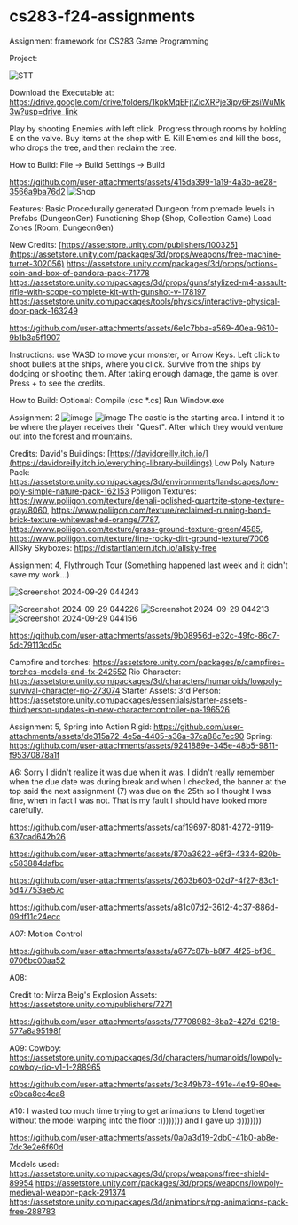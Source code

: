# cs283-f24-assignments
Assignment framework for CS283 Game Programming

Project: 



![STT](https://github.com/user-attachments/assets/e84f3c34-7159-4012-bda4-2766279b39a5)

Download the Executable at: https://drive.google.com/drive/folders/1kpkMqEFjtZicXRPje3ipv6FzsiWuMk3w?usp=drive_link

Play by shooting Enemies with left click. Progress through rooms by holding E on the valve. Buy items at the shop with E. Kill Enemies and kill the boss, who drops the tree, and then reclaim the tree.

How to Build: File -> Build Settings -> Build

https://github.com/user-attachments/assets/415da399-1a19-4a3b-ae28-3566a9ba76d2
![Shop](https://github.com/user-attachments/assets/859fd285-4f27-4c5d-b517-5b06d562f509)

Features:
Basic Procedurally generated Dungeon from premade levels in Prefabs (DungeonGen)
Functioning Shop (Shop, Collection Game)
Load Zones (Room, DungeonGen)

New Credits:
[https://assetstore.unity.com/publishers/100325](https://assetstore.unity.com/packages/3d/props/weapons/free-machine-turret-302056)
https://assetstore.unity.com/packages/3d/props/potions-coin-and-box-of-pandora-pack-71778
https://assetstore.unity.com/packages/3d/props/guns/stylized-m4-assault-rifle-with-scope-complete-kit-with-gunshot-v-178197
https://assetstore.unity.com/packages/tools/physics/interactive-physical-door-pack-163249




https://github.com/user-attachments/assets/6e1c7bba-a569-40ea-9610-9b1b3a5f1907

Instructions:
use WASD to move your monster, or Arrow Keys. Left click to shoot bullets at the ships, where you click. Survive from the ships by dodging or shooting them. After taking enough damage, the game is over.
Press + to see the credits. 


How to Build:
Optional: Compile (csc *.cs)
Run Window.exe




Assignment 2
![image](https://github.com/user-attachments/assets/4af10157-2a46-44f1-b701-00513f5dcc5e)
![image](https://github.com/user-attachments/assets/0579ea31-7e2c-46e5-adc0-b0e96e2b6351)
The castle is the starting area. I intend it to be where the player receives their "Quest". After which they would venture out into the forest and mountains. 

Credits:
David's Buildings: [https://davidoreilly.itch.io/](https://davidoreilly.itch.io/everything-library-buildings)
Low Poly Nature Pack: https://assetstore.unity.com/packages/3d/environments/landscapes/low-poly-simple-nature-pack-162153
Poliigon Textures: https://www.poliigon.com/texture/denali-polished-quartzite-stone-texture-gray/8060, https://www.poliigon.com/texture/reclaimed-running-bond-brick-texture-whitewashed-orange/7787, https://www.poliigon.com/texture/grass-ground-texture-green/4585, https://www.poliigon.com/texture/fine-rocky-dirt-ground-texture/7006
AllSky Skyboxes: https://distantlantern.itch.io/allsky-free

Assignment 4, Flythrough Tour
(Something happened last week and it didn't save my work...)

![Screenshot 2024-09-29 044243](https://github.com/user-attachments/assets/fb5acf81-18f6-4a2d-9dac-50ae2dabdde3)

![Screenshot 2024-09-29 044226](https://github.com/user-attachments/assets/90a5c8ba-0440-4c5e-8c9f-9e93bc7d89fb)
![Screenshot 2024-09-29 044213](https://github.com/user-attachments/assets/a6783206-7eeb-4d1c-8ae9-6c8c287d28fe)
![Screenshot 2024-09-29 044156](https://github.com/user-attachments/assets/fe999e93-d0a0-43cf-8a6b-52d41abf7550)

https://github.com/user-attachments/assets/9b08956d-e32c-49fc-86c7-5dc79113cd5c

Campfire and torches: https://assetstore.unity.com/packages/p/campfires-torches-models-and-fx-242552
Rio Character: https://assetstore.unity.com/packages/3d/characters/humanoids/lowpoly-survival-character-rio-273074
Starter Assets: 3rd Person: https://assetstore.unity.com/packages/essentials/starter-assets-thirdperson-updates-in-new-charactercontroller-pa-196526

Assignment 5, Spring into Action
Rigid:
https://github.com/user-attachments/assets/de315a72-4e5a-4405-a36a-37ca88c7ec90
Spring:
https://github.com/user-attachments/assets/9241889e-345e-48b5-9811-f95370878a1f

A6:
Sorry I didn't realize it was due when it was. I didn't really remember when the due date was during break and when I checked, the banner at the top said the next assignment (7)  was due on the 25th so I thought I was fine, when in fact I was not. That is my fault I should have looked more carefully. 



https://github.com/user-attachments/assets/caf19697-8081-4272-9119-637cad642b26



https://github.com/user-attachments/assets/870a3622-e6f3-4334-820b-c583884dafbc



https://github.com/user-attachments/assets/2603b603-02d7-4f27-83c1-5d47753ae57c



https://github.com/user-attachments/assets/a81c07d2-3612-4c37-886d-09df11c24ecc



A07: Motion Control

https://github.com/user-attachments/assets/a677c87b-b8f7-4f25-bf36-0706bc00aa52

A08:

Credit to: Mirza Beig's Explosion Assets:
https://assetstore.unity.com/publishers/7271


https://github.com/user-attachments/assets/77708982-8ba2-427d-9218-577a8a95198f

A09:
Cowboy: https://assetstore.unity.com/packages/3d/characters/humanoids/lowpoly-cowboy-rio-v1-1-288965

https://github.com/user-attachments/assets/3c849b78-491e-4e49-80ee-c0bca8ec4ca8

A10:
I wasted too much time trying to get animations to blend together without the model warping into the floor :)))))))) and I gave up :))))))))

https://github.com/user-attachments/assets/0a0a3d19-2db0-41b0-ab8e-7dc3e2e6f60d

Models used:
https://assetstore.unity.com/packages/3d/props/weapons/free-shield-89954
https://assetstore.unity.com/packages/3d/props/weapons/lowpoly-medieval-weapon-pack-291374
https://assetstore.unity.com/packages/3d/animations/rpg-animations-pack-free-288783



